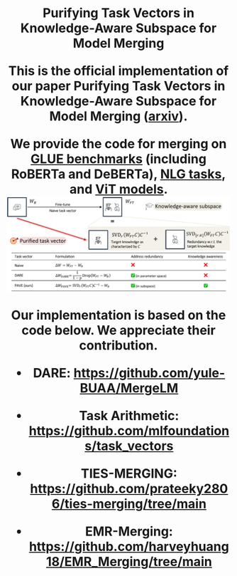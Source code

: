 <h1 align="center">Purifying Task Vectors in Knowledge-Aware Subspace for Model Merging

This is the official implementation of our paper **Purifying Task Vectors in Knowledge-Aware Subspace for Model Merging** ([arxiv](https://arxiv.org/abs/2510.14697)).

We provide the code for merging on [GLUE benchmarks](./GLUE) (including RoBERTa and DeBERTa), [NLG tasks](./NLG), and [ViT models](./ViT).
<img src='./images/fig1_v3.pdf'>


Our implementation is based on the code below. We appreciate their contribution.

- DARE: https://github.com/yule-BUAA/MergeLM

- Task Arithmetic: https://github.com/mlfoundations/task_vectors

- TIES-MERGING: https://github.com/prateeky2806/ties-merging/tree/main

- EMR-Merging: https://github.com/harveyhuang18/EMR_Merging/tree/main